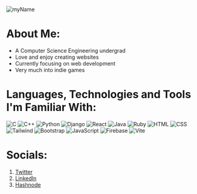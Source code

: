 <!-- Banner -->
![myName](https://github.com/slayeh17/slayeh17/assets/104914725/7b8fc7ee-2c52-460d-a8cd-8b84b08a3af2)

# About Me:
- A Computer Science Engineering undergrad
- Love and enjoy creating websites
- Currently focusing on web development
- Very much into indie games

# Languages, Technologies and Tools I'm Familiar With:
![C](https://img.shields.io/badge/C-00599C?style=for-the-badge&logo=c&logoColor=white)
![C++](https://img.shields.io/badge/C%2B%2B-00599C?style=for-the-badge&logo=c%2B%2B&logoColor=white)
![Python](https://img.shields.io/badge/Python-FFD43B?style=for-the-badge&logo=python&logoColor=blue)
![Django](https://img.shields.io/badge/django-%23092E20.svg?style=for-the-badge&logo=django&logoColor=white)
![React](https://img.shields.io/badge/react-%2320232a.svg?style=for-the-badge&logo=react&logoColor=%2361DAFB)
![Java](https://img.shields.io/badge/Java-ED8B00?style=for-the-badge&logo=openjdk&logoColor=white)
![Ruby](https://img.shields.io/badge/Ruby-CC342D?style=for-the-badge&logo=ruby&logoColor=white)
![HTML](https://img.shields.io/badge/HTML5-E34F26?style=for-the-badge&logo=html5&logoColor=white)
![CSS](https://img.shields.io/badge/CSS3-1572B6?style=for-the-badge&logo=css3&logoColor=white)
![Tailwind](https://img.shields.io/badge/Tailwind_CSS-38B2AC?style=for-the-badge&logo=tailwind-css&logoColor=white)
![Bootstrap](https://img.shields.io/badge/bootstrap-%238511FA.svg?style=for-the-badge&logo=bootstrap&logoColor=white)
![JavaScript](https://img.shields.io/badge/JavaScript-323330?style=for-the-badge&logo=javascript&logoColor=F7DF1E)
![Firebase](https://img.shields.io/badge/firebase-ffca28?style=for-the-badge&logo=firebase&logoColor=black)
![Vite](https://img.shields.io/badge/Vite-B73BFE?style=for-the-badge&logo=vite&logoColor=FFD62E)

# Socials:
1. [Twitter](https://twitter.com/RoyDebak)
2. [LinkedIn](https://www.linkedin.com/in/debak-roy-464827249/)
3. [Hashnode](https://slayeh17debakroy.hashnode.dev/)

